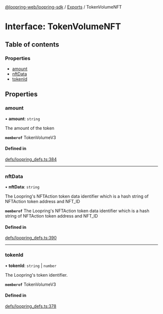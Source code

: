 [@loopring-web/loopring-sdk](../README.md) / [Exports](../modules.md) / TokenVolumeNFT

# Interface: TokenVolumeNFT

## Table of contents

### Properties

- [amount](TokenVolumeNFT.md#amount)
- [nftData](TokenVolumeNFT.md#nftdata)
- [tokenId](TokenVolumeNFT.md#tokenid)

## Properties

### amount

• **amount**: `string`

The amount of the token

**`memberof`** TokenVolumeV3

#### Defined in

[defs/loopring_defs.ts:384](https://github.com/Loopring/loopring_sdk/blob/edf273a/src/defs/loopring_defs.ts#L384)

___

### nftData

• **nftData**: `string`

The Loopring's NFTAction token data identifier which is a hash string of NFTAction token address and NFT_ID

**`memberof`** The Loopring's NFTAction token data identifier which is a hash string of NFTAction token address and NFT_ID

#### Defined in

[defs/loopring_defs.ts:390](https://github.com/Loopring/loopring_sdk/blob/edf273a/src/defs/loopring_defs.ts#L390)

___

### tokenId

• **tokenId**: `string` \| `number`

The Loopring\'s token identifier.

**`memberof`** TokenVolumeV3

#### Defined in

[defs/loopring_defs.ts:378](https://github.com/Loopring/loopring_sdk/blob/edf273a/src/defs/loopring_defs.ts#L378)

